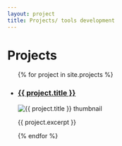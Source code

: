 ```yaml
---
layout: project
title: Projects/ tools development
---
```


<h1>Projects</h1>

<ul>
  {% for project in site.projects %}
    <li class="project-item">
      <h3><a href="{{ project.url }}">{{ project.title }}</a></h3>
      <img class="thumbnail" src="{{ project.thumbnail }}" alt="{{ project.title }} thumbnail">
      <p>{{ project.excerpt }}</p>
    </li>
  {% endfor %}
</ul>